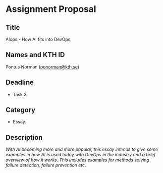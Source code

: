 # Assignment Proposal

## Title

 AIops - How AI fits into DevOps
## Names and KTH ID

 Pontus Norman (ponorman@kth.se)

## Deadline
- Task 3

## Category

- Essay.


## Description

_With AI becoming more and more popular, this essay intends to give some examples in how
AI is used today with DevOps in the industry and a brief overview of how it works. 
This includes examples for methods solving failure detection, failure prevention etc._